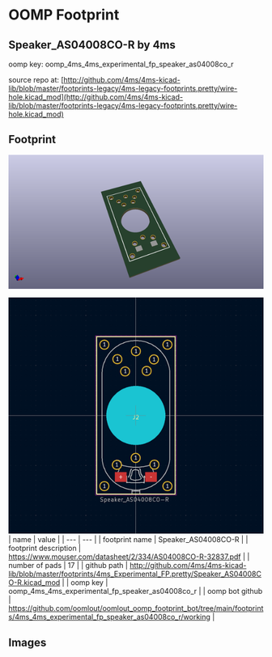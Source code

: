 # OOMP Footprint  
## Speaker_AS04008CO-R  by 4ms  
  
oomp key: oomp_4ms_4ms_experimental_fp_speaker_as04008co_r  
  
source repo at: [http://github.com/4ms/4ms-kicad-lib/blob/master/footprints-legacy/4ms-legacy-footprints.pretty/wire-hole.kicad_mod](http://github.com/4ms/4ms-kicad-lib/blob/master/footprints-legacy/4ms-legacy-footprints.pretty/wire-hole.kicad_mod)  
## Footprint  
  
[![working_kicad_pcb_3d.png](working_kicad_pcb_3d_600.png)](working_kicad_pcb_3d.png)  
  
[![working.png](working_600.png)](working.png)  
| name | value | 
| --- | --- | 
| footprint name | Speaker_AS04008CO-R | 
| footprint description | https://www.mouser.com/datasheet/2/334/AS04008CO-R-32837.pdf | 
| number of pads | 17 | 
| github path | http://github.com/4ms/4ms-kicad-lib/blob/master/footprints/4ms_Experimental_FP.pretty/Speaker_AS04008CO-R.kicad_mod | 
| oomp key | oomp_4ms_4ms_experimental_fp_speaker_as04008co_r | 
| oomp bot github | https://github.com/oomlout/oomlout_oomp_footprint_bot/tree/main/footprints/4ms_4ms_experimental_fp_speaker_as04008co_r/working | 
## Images  
